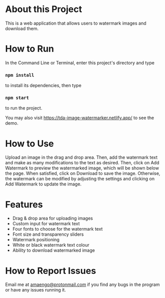 # About this Project

This is a web application that allows users to watermark images and download them. 

# How to Run

In the Command Line or Terminal, enter this project's directory and type 

### `npm install`

to install its dependencies, then type

### `npm start`

to run the project. 

You may also visit https://tda-image-watermarker.netlify.app/ to see the demo. 

# How to Use

Upload an image in the drag and drop area. Then, add the watermark text and make as many modifications to the text as desired. Then, click on Add Watermark to preview the watermarked image, which will be shown below the page. When satisfied, click on Download to save the image. Otherwise, the watermark can be modified by adjusting the settings and clicking on Add Watermark to update the image. 

# Features

* Drag & drop area for uploading images
* Custom input for watermark text
* Four fonts to choose for the watermark text
* Font size and transparency sliders
* Watermark positioning
* White or black watermark text colour
* Ability to download watermarked image

# How to Report Issues

Email me at amaengo@protonmail.com if you find any bugs in the program or have any issues running it. 
